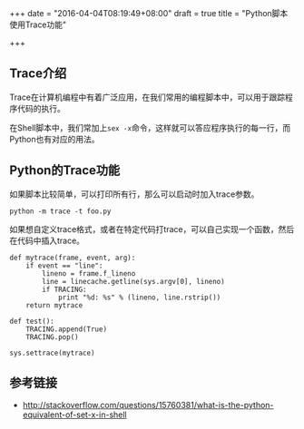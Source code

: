 +++
date = "2016-04-04T08:19:49+08:00"
draft = true
title = "Python脚本使用Trace功能"

+++

## Trace介绍

Trace在计算机编程中有着广泛应用，在我们常用的编程脚本中，可以用于跟踪程序代码的执行。

在Shell脚本中，我们常加上`sex -x`命令，这样就可以答应程序执行的每一行，而Python也有对应的用法。

## Python的Trace功能

如果脚本比较简单，可以打印所有行，那么可以启动时加入trace参数。

```
python -m trace -t foo.py
```

如果想自定义trace格式，或者在特定代码打trace，可以自己实现一个函数，然后在代码中插入trace。

```
def mytrace(frame, event, arg):
    if event == "line":
        lineno = frame.f_lineno
        line = linecache.getline(sys.argv[0], lineno)
        if TRACING:
            print "%d: %s" % (lineno, line.rstrip())
    return mytrace

def test():
    TRACING.append(True)
    TRACING.pop()

sys.settrace(mytrace)
```

## 参考链接

* <http://stackoverflow.com/questions/15760381/what-is-the-python-equivalent-of-set-x-in-shell>
